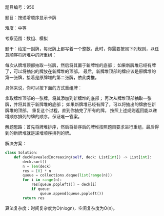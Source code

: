 题目编号：950

题目：按递增顺序显示卡牌

难度：中等

考察范围：数组、模拟

题干：给定一副牌，每张牌上都写着一个整数。此时，你需要按照下列规则，以任意顺序将牌堆中的牌重组：

每次从牌堆顶部抽取一张牌，然后将其置于新牌堆的底部；
如果新牌堆已经有牌了，可以将抽出的牌放在新牌堆的顶部。
最后，新牌堆顶部的牌应该是原牌堆的第一张牌，接着是原牌堆的第二张牌，依此类推。

具体来说，你可以按下面的方式重组牌：

拿取牌堆顶部的一张牌，将其添加到新牌堆的底部；
再次从牌堆顶部抽取一张牌，并将其置于新牌堆的底部；
如果新牌堆已经有牌了，可以将抽出的牌放在新牌堆的顶部。
重复这个过程，直到你抽完了所有的牌。
按照上述规则返回能以递增顺序排列的牌的顺序，保证唯一答案。

解题思路：首先将牌堆排序，然后将排序后的牌堆按照题目要求进行重组，最后得到的新牌堆就是递增顺序排列的牌。

解决方案：

```python
class Solution:
    def deckRevealedIncreasing(self, deck: List[int]) -> List[int]:
        deck.sort()
        n = len(deck)
        res = [0] * n
        queue = collections.deque(list(range(n)))
        for i in range(n):
            res[queue.popleft()] = deck[i]
            if queue:
                queue.append(queue.popleft())
        return res
```

算法复杂度：时间复杂度为O(nlogn)，空间复杂度为O(n)。